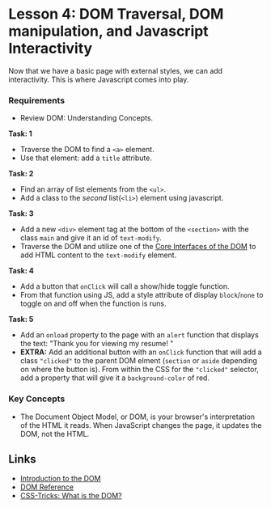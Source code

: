 # Lesson 4: DOM Traversal, DOM manipulation, and Javascript Interactivity

Now that we have a basic page with external styles, we can add interactivity. This is where Javascript comes into play.

### Requirements

- Review DOM: Understanding Concepts.

**Task: 1**
- Traverse the DOM to find a `<a>` element.
- Use that element: add a `title` attribute.

**Task: 2**
- Find an array of list elements from the `<ul>`.
- Add a class to the _second_ list(`<li>`) element using javascript.

**Task: 3**
- Add a new `<div>` element tag at the bottom of the `<section>` with the class `main` and give it an id of `text-modify`.
- Traverse the DOM and utilize one of the [Core Interfaces of the DOM](https://developer.mozilla.org/en-US/docs/Web/API/Document_Object_Model/Introduction#Important_Data_Types) to add HTML content to the `text-modify` element.

**Task: 4**
- Add a button that `onClick` will call a show/hide toggle function.
- From that function using JS, add a style attribute of display `block`/`none` to toggle on and off when the function is runs.

**Task: 5**
- Add an `onload` property to the page with an `alert` function that displays the text: "Thank you for viewing my resume! "
- **EXTRA:** Add an additional button with an `onClick` function that will add a class `"clicked"` to the parent DOM elment (`section` or `aside` depending on where the button is). From within the CSS for the `"clicked"` selector, add a property that will give it a `background-color` of red. 

### Key Concepts

- The Document Object Model, or DOM, is your browser's interpretation of the HTML it reads. When JavaScript changes the page, it updates the DOM, not the HTML.

## Links 

- [Introduction to the DOM](https://developer.mozilla.org/en-US/docs/Web/API/Document_Object_Model/Introduction)
- [DOM Reference](https://developer.mozilla.org/en-US/docs/Web/API/Document_Object_Model)
- [CSS-Tricks: What is the DOM?](https://css-tricks.com/dom/)